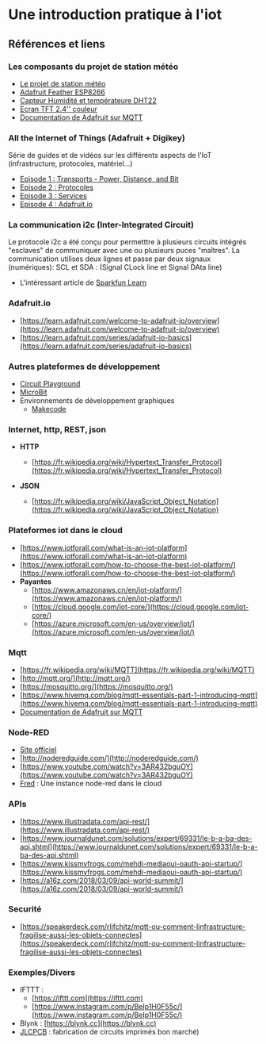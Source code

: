 # Une introduction pratique à l'iot


## **Références et liens**

### Les composants du projet de station météo

* [Le projet de station météo](https://learn.adafruit.com/wifi-weather-station-with-tft-display/overview)
* [Adafruit Feather ESP8266](https://learn.adafruit.com/adafruit-feather-huzzah-esp8266/overview)
* [Capteur Humidité et températeure DHT22](https://learn.adafruit.com/dht/overview)
* [Ecran TFT 2.4'' couleur](https://learn.adafruit.com/adafruit-2-4-tft-touch-screen-featherwing/)
* [Documentation de Adafruit sur MQTT](https://learn.adafruit.com/mqtt-adafruit-io-and-you/overview)


### All the Internet of Things (Adafruit + Digikey)
Série de guides et de vidéos sur les différents aspects de l'IoT (infrastructure, protocoles, matériel...)

* [Episode 1 : Transports - Power, Distance, and Bit](https://learn.adafruit.com/alltheiot-transports)
* [Episode 2 : Protocoles](https://learn.adafruit.com/alltheiot-protocols)
* [Episode 3 : Services](https://www.youtube.com/watch?v=29iR-AzbNSA)
* [Episode 4 : Adafruit.io](https://www.youtube.com/watch?v=yRqazWCtSgI)

### La communication i2c (Inter-Integrated Circuit)

Le protocole i2c a été conçu pour permetttre à plusieurs circuits intégrés "esclaves" de communiquer avec une ou plusieurs puces "maîtres".
La communication utilises deux lignes et passe par deux signaux (numériques): SCL et SDA : (Signal CLock line et Signal DAta line)

* L'intéressant article de [Sparkfun Learn](https://learn.sparkfun.com/tutorials/i2c/all)

### **Adafruit.io**

*   [https://learn.adafruit.com/welcome-to-adafruit-io/overview](https://learn.adafruit.com/welcome-to-adafruit-io/overview)
*   [https://learn.adafruit.com/series/adafruit-io-basics](https://learn.adafruit.com/series/adafruit-io-basics) 

### Autres plateformes de développement 

* [Circuit Playground](https://www.adafruit.com/product/3333)
* [MicroBit](https://www.microbit.org/)
* Environnements de développement graphiques
  * [Makecode](https://www.microsoft.com/en-us/makecode?rtc=1)


### **Internet, http, REST, json**

- **HTTP**
  *   [https://fr.wikipedia.org/wiki/Hypertext_Transfer_Protocol](https://fr.wikipedia.org/wiki/Hypertext_Transfer_Protocol)

- **JSON**
  *   [https://fr.wikipedia.org/wiki/JavaScript_Object_Notation](https://fr.wikipedia.org/wiki/JavaScript_Object_Notation) 

### **Plateformes iot dans le cloud**

*   [https://www.iotforall.com/what-is-an-iot-platform](https://www.iotforall.com/what-is-an-iot-platform) 
*   [https://www.iotforall.com/how-to-choose-the-best-iot-platform/](https://www.iotforall.com/how-to-choose-the-best-iot-platform/)
*   **Payantes**
    *   [https://www.amazonaws.cn/en/iot-platform/](https://www.amazonaws.cn/en/iot-platform/)
    *   [https://cloud.google.com/iot-core/](https://cloud.google.com/iot-core/) 
    *   [https://azure.microsoft.com/en-us/overview/iot/](https://azure.microsoft.com/en-us/overview/iot/) 

    		
### **Mqtt**
*   [https://fr.wikipedia.org/wiki/MQTT](https://fr.wikipedia.org/wiki/MQTT) 
*   [http://mqtt.org/](http://mqtt.org/)
*   [https://mosquitto.org/](https://mosquitto.org/)
*   [https://www.hivemq.com/blog/mqtt-essentials-part-1-introducing-mqtt](https://www.hivemq.com/blog/mqtt-essentials-part-1-introducing-mqtt)
*   [Documentation de Adafruit sur MQTT](https://learn.adafruit.com/mqtt-adafruit-io-and-you/overview) 

### **Node-RED**
*   [Site officiel](https://nodered.org/) 
*   [http://noderedguide.com/](http://noderedguide.com/) 
*   [https://www.youtube.com/watch?v=3AR432bguOY](https://www.youtube.com/watch?v=3AR432bguOY)
*   [Fred](https://fred.sensetecnic.com/) : Une instance node-red dans le cloud

### **APIs**
*   [https://www.illustradata.com/api-rest/](https://www.illustradata.com/api-rest/)
*   [https://www.journaldunet.com/solutions/expert/69331/le-b-a-ba-des-api.shtml](https://www.journaldunet.com/solutions/expert/69331/le-b-a-ba-des-api.shtml)
*   [https://www.kissmyfrogs.com/mehdi-medjaoui-oauth-api-startup/](https://www.kissmyfrogs.com/mehdi-medjaoui-oauth-api-startup/) 
*   [https://a16z.com/2018/03/09/api-world-summit/](https://a16z.com/2018/03/09/api-world-summit/) 

### **Securité**
*   [https://speakerdeck.com/rlifchitz/mqtt-ou-comment-linfrastructure-fragilise-aussi-les-objets-connectes](https://speakerdeck.com/rlifchitz/mqtt-ou-comment-linfrastructure-fragilise-aussi-les-objets-connectes) 

### **Exemples/Divers**
*   IFTTT :
    *   [https://ifttt.com](https://ifttt.com) 
    *   [https://www.instagram.com/p/BeIp1H0F55c/](https://www.instagram.com/p/BeIp1H0F55c/) 
*   Blynk : [https://blynk.cc](https://blynk.cc) 
*   [JLCPCB](https://jlcpcb.com/) : fabrication de circuits imprimés bon marché)
